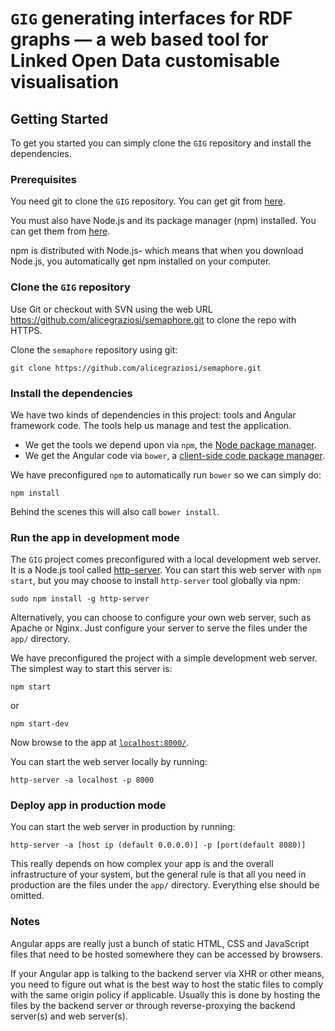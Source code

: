 ﻿# `GIG` generating interfaces for RDF graphs — a web based tool for Linked Open Data customisable visualisation

## Getting Started

To get you started you can simply clone the `GIG` repository and install the dependencies.

### Prerequisites

You need git to clone the `GIG` repository. You can get git from [here](https://git-scm.com/).

You must also have Node.js and its package manager (npm) installed. You can get them from [here](https://nodejs.org/en/).

npm is distributed with Node.js- which means that when you download Node.js, you automatically get npm installed on your computer.

### Clone the `GIG` repository

Use Git or checkout with SVN using the web URL https://github.com/alicegraziosi/semaphore.git to clone the repo with HTTPS.

Clone the `semaphore` repository using git:

```
git clone https://github.com/alicegraziosi/semaphore.git
```

### Install the dependencies

We have two kinds of dependencies in this project: tools and Angular framework code. The tools help
us manage and test the application.

* We get the tools we depend upon via `npm`, the [Node package manager](https://www.npmjs.com/).
* We get the Angular code via `bower`, a [client-side code package manager](https://bower.io/).

We have preconfigured `npm` to automatically run `bower` so we can simply do:

```
npm install
```

Behind the scenes this will also call `bower install`.

### Run the app in development mode


The `GIG` project comes preconfigured with a local development web server. It is a Node.js
tool called [http-server](https://www.npmjs.com/package/http-server). You can start this web server with `npm start`, but you may
choose to install `http-server` tool globally via npm:

```
sudo npm install -g http-server
```

Alternatively, you can choose to configure your own web server, such as Apache or Nginx. Just
configure your server to serve the files under the `app/` directory.

We have preconfigured the project with a simple development web server. The simplest way to start
this server is:

```
npm start
```
or

```
npm start-dev
```

Now browse to the app at [`localhost:8000/`](localhost:8000/).


You can start the web server locally by running:

```
http-server -a localhost -p 8000
```


### Deploy app in production mode

You can start the web server in production by running:

```
http-server -a [host ip (default 0.0.0.0)] -p [port(default 8080)]
```

This really depends on how complex your app is and the overall infrastructure of your system, but
the general rule is that all you need in production are the files under the `app/` directory.
Everything else should be omitted.

### Notes


Angular apps are really just a bunch of static HTML, CSS and JavaScript files that need to be hosted
somewhere they can be accessed by browsers.

If your Angular app is talking to the backend server via XHR or other means, you need to figure out
what is the best way to host the static files to comply with the same origin policy if applicable.
Usually this is done by hosting the files by the backend server or through reverse-proxying the
backend server(s) and web server(s).